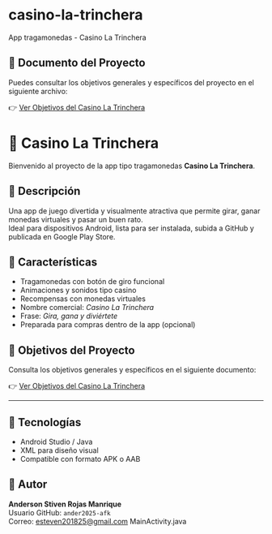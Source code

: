 # casino-la-trinchera
App tragamonedas - Casino La Trinchera
## 📄 Documento del Proyecto

Puedes consultar los objetivos generales y específicos del proyecto en el siguiente archivo:

👉 [Ver Objetivos del Casino La Trinchera](Objetivo_Casino_La_Trinchera.pdf)
# 🎰 Casino La Trinchera

Bienvenido al proyecto de la app tipo tragamonedas **Casino La Trinchera**.

## 📱 Descripción
Una app de juego divertida y visualmente atractiva que permite girar, ganar monedas virtuales y pasar un buen rato.  
Ideal para dispositivos Android, lista para ser instalada, subida a GitHub y publicada en Google Play Store.

## 🧾 Características
- Tragamonedas con botón de giro funcional  
- Animaciones y sonidos tipo casino  
- Recompensas con monedas virtuales  
- Nombre comercial: *Casino La Trinchera*  
- Frase: *Gira, gana y diviértete*  
- Preparada para compras dentro de la app (opcional)

## 🧠 Objetivos del Proyecto

Consulta los objetivos generales y específicos en el siguiente documento:

👉 [Ver Objetivos del Casino La Trinchera](Objetivo_Casino_La_Trinchera.pdf)

---

## 🔧 Tecnologías
- Android Studio / Java  
- XML para diseño visual  
- Compatible con formato APK o AAB

## 👤 Autor
**Anderson Stiven Rojas Manrique**  
Usuario GitHub: `ander2025-afk`  
Correo: esteven201825@gmail.com
MainActivity.java
